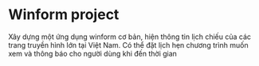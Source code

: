 # Winform project
Xây dựng một ứng dụng winform cơ bản, hiện thông tin lịch chiếu của các trang truyền hình lớn tại Việt Nam. Có thể đặt lịch hẹn chương trình muốn xem và thông báo cho người dùng khi đến thời gian
